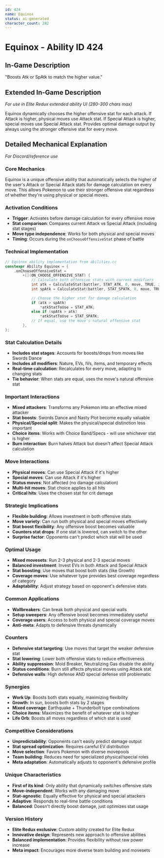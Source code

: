 ```yaml
---
id: 424
name: Equinox
status: ai-generated
character_count: 282
---
```


# Equinox - Ability ID 424

## In-Game Description
"Boosts Atk or SpAtk to match the higher value."

## Extended In-Game Description
*For use in Elite Redux extended ability UI (280-300 chars max)*

Equinox dynamically chooses the higher offensive stat for each attack. If Attack is higher, physical moves use Attack stat. If Special Attack is higher, special moves use Special Attack stat. Provides optimal damage output by always using the stronger offensive stat for every move.

## Detailed Mechanical Explanation
*For Discord/reference use*

### Core Mechanics
Equinox is a unique offensive ability that automatically selects the higher of the user's Attack or Special Attack stats for damage calculation on every move. This allows Pokemon to use their stronger offensive stat regardless of whether they're using physical or special moves.

### Activation Conditions
- **Trigger**: Activates before damage calculation for every offensive move
- **Stat comparison**: Compares current Attack vs Special Attack (including stat stages)
- **Move type independence**: Works for both physical and special moves
- **Timing**: Occurs during the `onChooseOffensiveStat` phase of battle

### Technical Implementation
```c
// Equinox ability implementation from abilities.cc
constexpr Ability Equinox = {
    .onChooseOffensiveStat =
        +[](ON_CHOOSE_OFFENSIVE_STAT) {
            // Calculate both offensive stats with current modifiers
            int atk = CalculateStat(battler, STAT_ATK, 0, move, TRUE, ignoreOffensiveStatDrops, targetUnaware, FALSE);
            int spAtk = CalculateStat(battler, STAT_SPATK, 0, move, TRUE, ignoreOffensiveStatDrops, targetUnaware, FALSE);
            
            // Choose the higher stat for damage calculation
            if (atk > spAtk)
                *atkStatToUse = STAT_ATK;
            else if (spAtk > atk)
                *atkStatToUse = STAT_SPATK;
            // If equal, use the move's natural offensive stat
        },
};
```

### Stat Calculation Details
- **Includes stat stages**: Accounts for boosts/drops from moves like Swords Dance
- **Includes all modifiers**: Nature, EVs, IVs, items, and temporary effects
- **Real-time calculation**: Recalculates for every move, adapting to changing stats
- **Tie behavior**: When stats are equal, uses the move's natural offensive stat

### Important Interactions
- **Mixed attackers**: Transforms any Pokemon into an effective mixed attacker
- **Stat boosts**: Swords Dance and Nasty Plot become equally valuable
- **Physical/Special split**: Makes the physical/special distinction less important
- **Choice items**: Works with Choice Band/Specs - will use whichever stat is higher
- **Burn interaction**: Burn halves Attack but doesn't affect Special Attack calculation

### Move Interactions
- **Physical moves**: Can use Special Attack if it's higher
- **Special moves**: Can use Attack if it's higher  
- **Status moves**: Not affected (no damage calculation)
- **Multi-hit moves**: Stat choice applies to all hits
- **Critical hits**: Uses the chosen stat for crit damage

### Strategic Implications
- **Flexible building**: Allows investment in both offensive stats
- **Move variety**: Can run both physical and special moves effectively
- **Stat boost flexibility**: Any offensive boost becomes valuable
- **Counters stat drops**: If one stat is lowered, can switch to the other
- **Surprise factor**: Opponents can't predict which stat will be used

### Optimal Usage
- **Mixed movesets**: Run 2-3 physical and 2-3 special moves
- **Balanced investment**: Invest EVs in both Attack and Special Attack
- **Stat boosting**: Use moves that boost both stats (like Growth)
- **Coverage moves**: Use whatever type provides best coverage regardless of category
- **Adaptability**: Adjust strategy based on opponent's defensive stats

### Common Applications
- **Wallbreakers**: Can break both physical and special walls
- **Setup sweepers**: Any offensive boost becomes immediately useful
- **Coverage users**: Access to both physical and special coverage moves
- **Anti-meta**: Adapts to defensive threats dynamically

### Counters
- **Defensive stat targeting**: Use moves that target the weaker defensive stat
- **Stat lowering**: Lower both offensive stats to reduce effectiveness
- **Ability suppression**: Mold Breaker, Neutralizing Gas disable the ability
- **Status conditions**: Burn still affects physical moves using Attack stat
- **Defensive walls**: High defense AND special defense still problematic

### Synergies
- **Work Up**: Boosts both stats equally, maximizing flexibility
- **Growth**: In sun, boosts both stats by 2 stages
- **Mixed coverage**: Earthquake + Thunderbolt type combinations
- **Choice items**: Maximizes the benefit of whatever stat is higher
- **Life Orb**: Boosts all moves regardless of which stat is used

### Competitive Considerations
- **Unpredictability**: Opponents can't easily predict damage output
- **Stat spread optimization**: Requires careful EV distribution
- **Move selection**: Favors Pokemon with diverse movepools
- **Team building**: Reduces need for specialized physical/special roles
- **Meta adaptation**: Automatically adjusts to opponent's defensive profile

### Unique Characteristics
- **First of its kind**: Only ability that dynamically switches offensive stats
- **Move-independent**: Works with any damaging move
- **Stat-agnostic**: Equally effective for physical and special attackers
- **Adaptive**: Responds to real-time battle conditions
- **Balanced**: Doesn't directly boost damage, just optimizes stat usage

### Version History
- **Elite Redux exclusive**: Custom ability created for Elite Redux
- **Innovative design**: Represents new approach to offensive abilities
- **Balanced implementation**: Provides flexibility without raw power increase
- **Meta impact**: Encourages more diverse team building and movesets